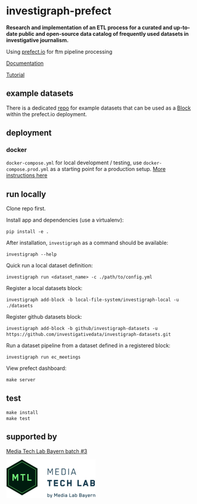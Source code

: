 # investigraph-prefect

**Research and implementation of an ETL process for a curated and up-to-date public and open-source data catalog of frequently used datasets in investigative journalism.**

Using [prefect.io](https://www.prefect.io/) for ftm pipeline processing

[Documentation](https://investigativedata.github.io/investigraph/)

[Tutorial](https://investigativedata.github.io/investigraph/tutorial/)

## example datasets

There is a dedicated [repo](https://github.com/investigativedata/investigraph-datasets) for example datasets that can be used as a [Block](https://docs.prefect.io/2.10.11/concepts/blocks/) within the prefect.io deployment.

## deployment

### docker

`docker-compose.yml` for local development / testing, use `docker-compose.prod.yml` as a starting point for a production setup. [More instructions here](https://investigativedata.github.io/investigraph/deployment/)

## run locally

Clone repo first.

Install app and dependencies (use a virtualenv):

    pip install -e .

After installation, `investigraph` as a command should be available:

    investigraph --help

Quick run a local dataset definition:

    investigraph run <dataset_name> -c ./path/to/config.yml

Register a local datasets block:

    investigraph add-block -b local-file-system/investigraph-local -u ./datasets

Register github datasets block:

    investigraph add-block -b github/investigraph-datasets -u https://github.com/investigativedata/investigraph-datasets.git

Run a dataset pipeline from a dataset defined in a registered block:

    investigraph run ec_meetings

View prefect dashboard:

    make server

## test

    make install
    make test

## supported by

[Media Tech Lab Bayern batch #3](https://github.com/media-tech-lab)

<a href="https://www.media-lab.de/en/programs/media-tech-lab">
    <img src="https://raw.githubusercontent.com/media-tech-lab/.github/main/assets/mtl-powered-by.png" width="240" title="Media Tech Lab powered by logo">
</a>
